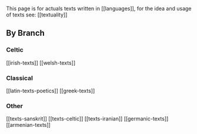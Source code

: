 This page is for actuals texts written in [[languages]], for the idea and usage of texts see: [[textuality]]

## By Branch
### Celtic
[[irish-texts]]
[[welsh-texts]]
### Classical
[[latin-texts-poetics]]
[[greek-texts]]
### Other
[[texts-sanskrit]]
[[texts-celtic]]
[[texts-iranian]]
[[germanic-texts]]
[[armenian-texts]]